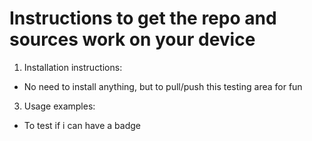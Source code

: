 # Instructions to get the repo and sources work on your device
1. Installation instructions:
  - No need to install anything, but to pull/push this testing area for fun
3. Usage examples:
  - To test if i can have a badge

